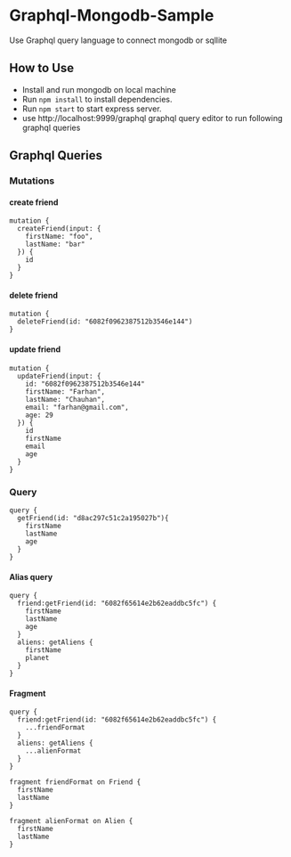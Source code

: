 # Graphql-Mongodb-Sample

Use Graphql query language to connect mongodb or sqllite


## How to Use
- Install and run mongodb on local machine
- Run `npm install` to install dependencies.
- Run `npm start` to start express server.
- use http://localhost:9999/graphql graphql query editor to run following graphql queries


## Graphql Queries

### Mutations
#### create friend
```
mutation {
  createFriend(input: {
    firstName: "foo",
    lastName: "bar"
  }) {
    id
  }
}
```

#### delete friend
```
mutation {
  deleteFriend(id: "6082f0962387512b3546e144") 
}
```

#### update friend
```
mutation {
  updateFriend(input: {
    id: "6082f0962387512b3546e144"
    firstName: "Farhan",
    lastName: "Chauhan",
    email: "farhan@gmail.com",
    age: 29
  }) {
    id
    firstName
    email
    age
  }
}
```

### Query

```
query {
  getFriend(id: "d8ac297c51c2a195027b"){
    firstName
    lastName
    age
  }
}
```

#### Alias query
```
query {
  friend:getFriend(id: "6082f65614e2b62eaddbc5fc") {
    firstName
    lastName
    age
  }
  aliens: getAliens {
    firstName
    planet
  }
}
```

#### Fragment
```
query {
  friend:getFriend(id: "6082f65614e2b62eaddbc5fc") {
    ...friendFormat
  }
  aliens: getAliens {
    ...alienFormat
  }
}

fragment friendFormat on Friend {
  firstName
  lastName
}

fragment alienFormat on Alien {
  firstName
  lastName
}
```

